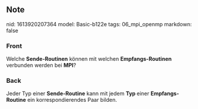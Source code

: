 ## Note
nid: 1613920207364
model: Basic-b122e
tags: 06_mpi_openmp
markdown: false

### Front
Welche <b>Sende-Routinen</b> können mit welchen
<b>Empfangs-Routinen</b> verbunden werden bei <b>MPI</b>?

### Back
Jeder Typ einer <b>Sende-Routine</b> kann mit jedem <b>Typ </b>einer <b>Empfangs-Routine</b> ein korrespondierendes Paar bilden.
